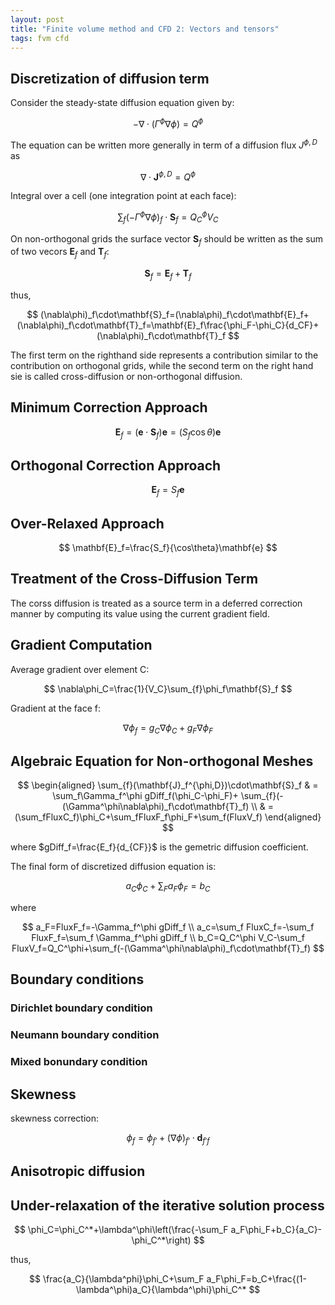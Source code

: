```yaml
---
layout: post
title: "Finite volume method and CFD 2: Vectors and tensors"
tags: fvm cfd
---
```


## Discretization of diffusion term

Consider the steady-state diffusion equation given by:

$$
-\nabla\cdot(\Gamma^\phi\nabla\phi) = Q^\phi
$$

The equation can be written more generally in term of a diffusion flux $J^{\phi,D}$ as

$$
\nabla\cdot\mathbf{J}^{\phi,D}= Q^\phi
$$

Integral over a cell (one integration point at each face):

$$
\sum_{f}(-\Gamma^\phi\nabla\phi)_f\cdot\mathbf{S}_f = Q_C^{\phi}V_C
$$

On non-orthogonal grids the surface vector $\mathbf{S}_f$ should be written as the sum of two vecors $\mathbf{E}_f$ and $\mathbf{T}_f$:

$$
\mathbf{S}_f=\mathbf{E}_f+\mathbf{T}_f
$$

thus,

$$
(\nabla\phi)_f\cdot\mathbf{S}_f=(\nabla\phi)_f\cdot\mathbf{E}_f+(\nabla\phi)_f\cdot\mathbf{T}_f=\mathbf{E}_f\frac{\phi_F-\phi_C}{d_CF}+(\nabla\phi)_f\cdot\mathbf{T}_f
$$

The first term on the righthand side represents a contribution similar to the contribution on orthogonal grids, while the second term on the right hand sie is called cross-diffusion or non-orthogonal diffusion.

## Minimum Correction Approach

$$
\mathbf{E}_f=(\mathbf{e}\cdot\mathbf{S}_f)\mathbf{e}=(S_f\cos\theta)\mathbf{e}
$$

## Orthogonal Correction Approach

$$
\mathbf{E}_f=S_f\mathbf{e}
$$

## Over-Relaxed Approach

$$
\mathbf{E}_f=\frac{S_f}{\cos\theta}\mathbf{e}
$$

## Treatment of the Cross-Diffusion Term

The corss diffusion is treated as a source term in a deferred correction manner by computing its value using the current gradient field.

## Gradient Computation

Average gradient over element C:

$$
\nabla\phi_C=\frac{1}{V_C}\sum_{f}\phi_f\mathbf{S}_f
$$

Gradient at the face f:

$$
\nabla\phi_f=g_C\nabla\phi_C+g_F\nabla\phi_F
$$

## Algebraic Equation for Non-orthogonal Meshes

$$
\begin{aligned}
  \sum_{f}(\mathbf{J}_f^{\phi,D})\cdot\mathbf{S}_f
  & = \sum_f\Gamma_f^\phi gDiff_f(\phi_C-\phi_F)+ \sum_{f}(-(\Gamma^\phi\nabla\phi)_f\cdot\mathbf{T}_f) \\
  & = (\sum_fFluxC_f)\phi_C+\sum_fFluxF_f\phi_F+\sum_f(FluxV_f)
\end{aligned}
$$

where $gDiff_f=\frac{E_f}{d_{CF}}$ is the gemetric diffusion coefficient.

The final form of discretized diffusion equation is:

$$
a_C\phi_C+\sum_F a_F\phi_F=b_C
$$

where

$$
a_F=FluxF_f=-\Gamma_f^\phi gDiff_f \\
a_c=\sum_f FluxC_f=-\sum_f FluxF_f=\sum_f \Gamma_f^\phi gDiff_f \\
b_C=Q_C^\phi V_C-\sum_f FluxV_f=Q_C^\phi+\sum_f(-(\Gamma^\phi\nabla\phi)_f\cdot\mathbf{T}_f)
$$

## Boundary conditions

### Dirichlet boundary condition

### Neumann boundary condition

### Mixed bonundary condition

## Skewness

skewness correction:

$$
\phi_f=\phi_{f'}+(\nabla\phi)_{f'}\cdot\mathbf d_{f'f}
$$

## Anisotropic diffusion

## Under-relaxation of the iterative solution process

$$
\phi_C=\phi_C^*+\lambda^\phi\left(\frac{-\sum_F a_F\phi_F+b_C}{a_C}-\phi_C^*\right)
$$

thus,

$$
\frac{a_C}{\lambda^phi}\phi_C+\sum_F a_F\phi_F=b_C+\frac{(1-\lambda^\phi)a_C}{\lambda^\phi}\phi_C^*
$$